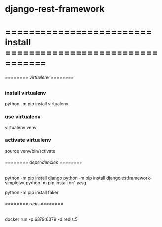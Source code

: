 # django-rest-framework
# ========================= install  =================================
###### ======== virtualenv ======== ######
### install virtualenv ###
python -m pip install virtualenv 
### use virtualenv ###
virtualenv venv 
### activate virtualenv ###
source venv/bin/activate


###### ======== dependencies ======== ######
python -m pip install django
python -m pip install djangorestframework-simplejwt
python -m pip install drf-yasg

python -m pip install faker



###### ======== redis ======== ######
docker run -p 6379:6379 -d redis:5